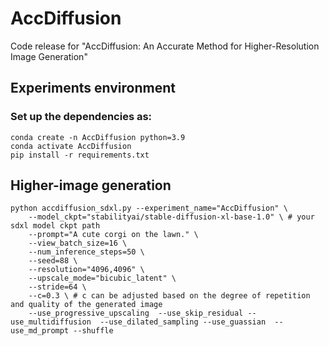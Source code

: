 # AccDiffusion 
Code release for "AccDiffusion: An Accurate Method for Higher-Resolution Image Generation" 



## Experiments environment
### Set up the dependencies as:
```
conda create -n AccDiffusion python=3.9
conda activate AccDiffusion
pip install -r requirements.txt
```

## Higher-image generation
```
python accdiffusion_sdxl.py --experiment_name="AccDiffusion" \
    --model_ckpt="stabilityai/stable-diffusion-xl-base-1.0" \ # your sdxl model ckpt path
    --prompt="A cute corgi on the lawn." \
    --view_batch_size=16 \
    --num_inference_steps=50 \
    --seed=88 \
    --resolution="4096,4096" \
    --upscale_mode="bicubic_latent" \
    --stride=64 \
    --c=0.3 \ # c can be adjusted based on the degree of repetition and quality of the generated image
    --use_progressive_upscaling  --use_skip_residual --use_multidiffusion  --use_dilated_sampling --use_guassian  --use_md_prompt --shuffle 

``` 
